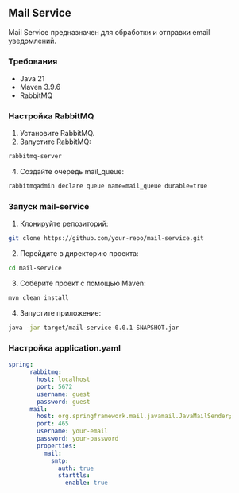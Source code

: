 ## Mail Service

Mail Service предназначен для обработки и отправки email уведомлений.

### Требования

- Java 21
- Maven 3.9.6
- RabbitMQ

### Настройка RabbitMQ

1. Установите RabbitMQ.
2. Запустите RabbitMQ:
```bash
rabbitmq-server
```
4. Создайте очередь mail_queue:
```bash
rabbitmqadmin declare queue name=mail_queue durable=true
```
### Запуск mail-service
1. Клонируйте репозиторий:
```bash
git clone https://github.com/your-repo/mail-service.git
```
2. Перейдите в директорию проекта:
```bash
cd mail-service
```
3. Соберите проект с помощью Maven:
```bash
mvn clean install
```
4. Запустите приложение:
```bash
java -jar target/mail-service-0.0.1-SNAPSHOT.jar
```

### Настройка application.yaml
```yaml
spring:
      rabbitmq:
        host: localhost
        port: 5672
        username: guest
        password: guest
      mail:
        host: org.springframework.mail.javamail.JavaMailSender;
        port: 465
        username: your-email
        password: your-password
        properties:
          mail:
            smtp:
              auth: true
              starttls:
                enable: true   
```
